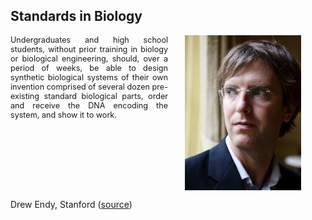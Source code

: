 ##  Standards in Biology

<div style="overflow:hidden">
  <div style="display:block;float:left;width:50%;font-size: 90%; text-align: justify; text-justify: inter-word; margin-right: 1em">
  Undergraduates and high school students, without
prior training in biology or biological engineering, should, over a
period of weeks, be able to design synthetic biological systems of their
own invention comprised of several dozen pre-existing standard
biological parts, order and receive the DNA encoding the system, and
show it to work.
  </div>
  <img src="resources/endy.jpg" style="float:left;width:37%;height:auto;margin-left: 1em"/>
</div>

<div style="clear:both"/>

Drew Endy, Stanford ([source](http://blog.longnow.org/02014/09/03/drew-endy-seminar-primer/))
